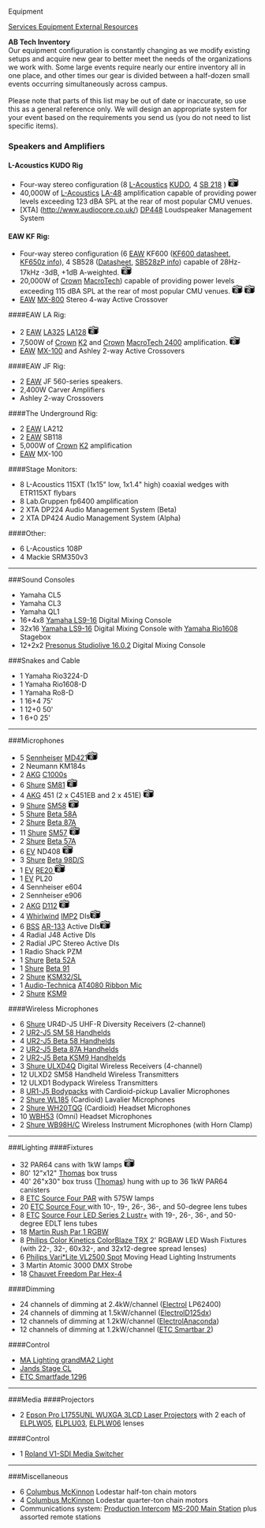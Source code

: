 Equipment
<div class = "title-header">
  <p class="text-justify"> 
    <a href="/services"> Services </a> 
    <a href="/equipment" class="current"> Equipment </a>
    <a href="/external"> External Resources </a> 
  </p>
</div>

**AB Tech Inventory**  
Our equipment configuration is constantly changing as we modify existing
setups and acquire new gear
to better meet the needs of the organizations we work with. Some large events
require nearly our entire inventory all in one place, and other times our gear
is divided between a half-dozen small events occurring simultaneously across
campus.
<br><br>
Please note that parts of this list may be out of date or inaccurate, so use
this as a general reference only.
We will design an appropriate system for your event based on the requirements
you send us (you do not need to list specific items).  
### Speakers and Amplifiers


#### L-Acoustics KUDO Rig

* Four-way stereo configuration (8 [L-Acoustics](http://www.l-acoustics.com)
 [KUDO](http://www.l-acoustics.com/products-kudo-33.html),
  4 [SB 218](http://www.l-acoustics.com/products-sb28-subwoofer-44.html) ) 
  <a href="/static/img/equipment/kudo.jpg"><img
      border=0 src="/static/img/photo.gif"></a>
* 40,000W of [L-Acoustics](http://www.l-acoustics.com/)
  [LA-48](http://labgruppen.com/products/fp_series/c/fp_6400/)
  amplification capable of providing power levels exceeding 123 dBA SPL at the rear
  of most
  popular CMU venues.
* [XTA] (http://www.audiocore.co.uk/)
  [DP448](http://www.audiocore.co.uk/products-series4.html)
  Loudspeaker Management System


#### EAW KF Rig:
* Four-way stereo configuration (6 <a href="http://www.eaw.com">EAW</a> KF600
  (<a href="ftp://ftp.eaw.com/Loudspeaker_product_info/Discontinued_loudspeakers/KF_Series//KF600.pdf">KF600 datasheet</a>,
  <a href="http://www.eaw.com/products/item.phtml?part_number=997195">KF650z info</a>),
  4 SB528 (<a href="ftp://ftp.eaw.com/Discontinued%20Products/Datasheets/PDFs/SB528.pdf">Datasheet</a>,
  <a href="http://www.eaw.com/products/item.phtml?part_number=997150">SB528zP info</a>)
  capable of 28Hz-17kHz -3dB, +1dB A-weighted. <a href="/static/img/equipment/mains.jpg"><img border=0
                                                       src="/static/img/photo.gif"></a>
* 20,000W of <a href="http://www.crownaudio.com">Crown</a>
  <a href="http://www.crownaudio.com/amp_htm/macronew.htm">MacroTech</a>)
  capable of providing power levels exceeding 115 dBA SPL at the rear
  of most popular CMU venues. <a href="/static/img/equipment/ferdinand.jpg"><img border=0 src="/static/img/photo.gif"></a>
  <a href="/static/img/equipment/luther.jpg"><img border=0 src="/static/img/photo.gif"></a>
* <a href="http://www.eaw.com">EAW</a>
  <a href="http://www.eaw.com/products/MX/index.shtml">MX-800</a>
  Stereo
  4-way Active Crossover

####EAW LA Rig:  
<ul>
  <li>2 <a href="http://www.eaw.com">EAW</a> <a href="http://www.eaw.com/products/item.phtml?part_number=999025">LA325</a> <a href="http://www.eaw.com/products/item.phtml?part_number=997212">LA128</a> <a href="/static/img/equipment/la.jpg"><img border=0 src="/static/img/photo.gif"></a>
  <li>7,500W of <a href="http://www.crownaudio.com">Crown</a> <a href="http://www.crownaudio.com/amp_htm/k.htm">K2</a> and <a href="http://www.crownaudio.com">Crown</a> <a href="http://www.crownaudio.com/amp_htm/macronew.htm">MacroTech 2400</a> amplification. <a href="/static/img/equipment/swissvale.jpg"><img border=0 src="/static/img/photo.gif"></a>
  <li><a href="http://www.eaw.com">EAW</a> <a href="http://www.eaw.com/products/MX/index.shtml">MX-100</a> and Ashley 2-way Active Crossovers
</ul>

####EAW JF Rig:
<ul>
  <li>2 <a href="http://www.eaw.com">EAW</a> JF 560-series speakers.
  <li>2,400W Carver Amplifiers
  <li>Ashley 2-way Crossovers
</ul>
####The Underground Rig:
<ul>
  <li>2 <a href="http://www.eaw.com">EAW</a> LA212
  <li>2 <a href="http://www.eaw.com">EAW</a> SB118
  <li>5,000W of <a href="http://www.crownaudio.com">Crown</a> <a href="http://www.crownaudio.com/amp_htm/k.htm">K2</a> amplification
  <li><a href="http://www.eaw.com/">EAW</a> MX-100
</ul>


####Stage Monitors:

<ul>
  <li>8 L-Acoustics 115XT (1x15" low, 1x1.4" high) coaxial wedges with ETR115XT flybars</li>
  <li>8 Lab.Gruppen fp6400 amplification</li>
  <li>2 XTA DP224 Audio Management System (Beta)</li>
  <li>2 XTA DP424 Audio Management System (Alpha)</li>
</ul>

####Other:
<ul>
  <li>6 L-Acoustics 108P</li>
  <li>4 Mackie SRM350v3</li>
</ul>

<hr>

###Sound Consoles
<ul>
  <li>Yamaha CL5
  <li>Yamaha CL3
  <li>Yamaha QL1
  <li>16+4x8 <a href="http://www.yamahaproaudio.com/products/mixers/ls9/">Yamaha LS9-16</a> Digital Mixing Console
  <li>32x16 <a href="http://www.yamahaproaudio.com/products/mixers/ls9/">Yamaha LS9-16</a> Digital Mixing Console with <a href="http://www.yamahaproaudio.com/global/en/products/interfaces/rio/index.jsp">Yamaha Rio1608</a> Stagebox
  <li>12+2x2 <a href="http://www.presonus.com/products/StudioLive-16.0.2">Presonus Studiolive 16.0.2</a> Digital Mixing Console
</ul>

###Snakes and Cable
<ul>
  <li>1 Yamaha Rio3224-D</li>
  <li>1 Yamaha Rio1608-D</li>
  <li>1 Yamaha Ro8-D</li>
  <li>1 16+4 75'</li>
  <li>1 12+0 50'</li>
  <li>1 6+0 25'</li>
</ul>

<hr>

###Microphones
<ul>
  <li>5 <a href="http://www.sennheiserusa.com">Sennheiser</a> <a href="http://www.sennheiserusa.com/pages/products/micro/md421.htm">MD421</a><a href="/static/img/equipment/421.jpg"><img border=0 src="/static/img/photo.gif"></a>
  <li>2 Neumann KM184s
  <li>2 <a href="http://www.akg.com">AKG</a> <a href="http://www.akg.com/products/powerslave,mynodeid,15,id,759,pid,759,_language,EN.html">C1000s</a> </a>
  <li>6 <a href="http://www.shure.com">Shure</a> <a href="http://www.shure.com/microphones/models/sm81.asp">SM81</a> <a href="/static/img/equipment/sm81.jpg"><img border=0 src="/static/img/photo.gif"></a>
  <li>4 <a href="http://www.akg.com">AKG</a> 451 (2 x C451EB and 2 x 451E) <a href="/static/img/equipment/ck451eb.jpg"><img border=0 src="/static/img/photo.gif"></a>
  <li>9 <a href="http://www.shure.com">Shure</a> <a href="http://www.shure.com/microphones/models/sm58.asp">SM58</a> <a href="/static/img/equipment/sm58.jpg"><img border=0 src="/static/img/photo.gif"></a>
  <li>5 <a href="http://www.shure.com">Shure</a> <a href="http://www.shure.com/microphones/models/beta58a.asp">Beta 58A</a>
  <li>2 <a href="http://www.shure.com">Shure</a> <a href="http://www.shure.com/microphones/models/beta87.asp">Beta 87A</a>
  <li>11 <a href="http://www.shure.com">Shure</a> <a href="http://www.shure.com/microphones/models/sm57.asp">SM57</a> <a href="/static/img/equipment/sm57.jpg"><img border=0 src="/static/img/photo.gif"></a>
  <li>2 <a href="http://www.shure.com">Shure</a> <a href="http://www.shure.com/microphones/models/beta57a.asp">Beta 57A</a>
  <li>6 <a href="http://www.electrovoice.com">EV</a> ND408 <a href="/static/img/equipment/408.jpg"><img border=0 src="/static/img/photo.gif"></a>
  <li>3 <a href="http://www.shure.com">Shure</a> <a href="http://www.shure.com/microphones/models/beta98ds.asp">Beta 98D/S</a>
  <li>1 <a href="http://www.electrovoice.com">EV</a> <a href="http://www.electrovoice.com/electrovoice/products.nsf/allpages/4F56507BDF754C5086256B900080527F?Opendocument">RE20 </a><a href="/static/img/equipment/re20.jpg"><img border=0 src="/static/img/photo.gif"></a>
  <li>1 <a href="http://www.electrovoice.com">EV</a> PL20
  <li>4 Sennheiser e604
  <li>2 Sennheiser e906
  <li>2 <a href="http://www.akg-acoustics.com">AKG</a> <a href="http://www.akg.com/products/powerslave,mynodeid,15,id,261,pid,261,_language,EN.html">D112</a> <a href="/static/img/equipment/d112.jpg"><img border=0 src="/static/img/photo.gif"></a>
  <li>4 <a href="http://www.whirlwindusa.com">Whirlwind</a> <a href="http://www.whirlwindusa.com/dirbox.html">IMP2</a> DIs<a href="/static/img/equipment/DI.jpg"><img border=0 src="/static/img/photo.gif"></a>
  <li>6 <a href="http://www.bss.co.uk">BSS</a> <a href="http://www.bss.co.uk/ar133.htm">AR-133</a> Active DIs<a href="/static/img/equipment/ar133.gif"><img border=0 src="/static/img/photo.gif"></a>
  <li>4 Radial J48 Active DIs
  <li>2 Radial JPC Stereo Active DIs
  <li>1 Radio Shack PZM
  <li>1 <a href="http://www.shure.com">Shure</a> <a href="http://www.shure.com/microphones/models/beta52.asp">Beta 52A</a>
  <li>1 <a href="http://www.shure.com">Shure</a> <a href="http://www.shure.com/microphones/models/beta91.asp">Beta 91</a>
  <li>2 <a href="http://www.shure.com">Shure</a> <a href="http://www.shure.com/microphones/models/ksm32.asp">KSM32/SL </a>
  <li>1 <a href="http://www.audio-technica.com">Audio-Technica</a> <a href="http://www.audio-technica.com/cms/wired_mics/b0107aebd9c2641d/index.html">AT4080 Ribbon Mic </a>
  <li>2 <a href="http://www.shure.com">Shure</a> <a href="http://www.shure.com/americas/products/microphones/ksm/ksm9-handheld-vocal-microphone">KSM9 </a>
</ul>


####Wireless Microphones
<ul>
  <li>6 <a href="http://www.shure.com">Shure</a> UR4D-J5 UHF-R Diversity Receivers (2-channel)
  <li>2 <a href="http://www.shure.com/wireless/uhf/u2.asp">UR2-J5 SM 58 Handhelds</a>
  <li>4 <a href="http://www.shure.com/wireless/uhf/u2.asp">UR2-J5 Beta 58 Handhelds</a>
  <li>2 <a href="http://www.shure.com/wireless/uhf/u2.asp">UR2-J5 Beta 87A Handhelds</a>
  <li>2 <a href="http://www.shure.com/wireless/uhf/u2.asp">UR2-J5 Beta KSM9 Handhelds</a>
  <li>3 <a href="http://www.shure.com/americas/products/wireless-systems/ulxd-systems">Shure ULXD4Q</a> Digital Wireless Receivers (4-channel)</li>
  <li>12 ULXD2 SM58 Handheld Wireless Transmitters</li>
  <li>12 ULXD1 Bodypack Wireless Transmitters</li>
  <li>8 <a href="http://www.shure.com/wireless/uhf/u1.asp">UR1-J5 Bodypacks</a> with Cardioid-pickup Lavalier Microphones
  <li>2 <a href="http://www.shure.com/microphones/models/wl18x.asp">Shure WL185</a> (Cardioid) Lavalier Microphones
  <li>2 <a href="http://www.shure.com/microphones/models/wh20.asp">Shure WH20TQG</a> (Cardioid) Headset Microphones
  <li>10 <a href="http://www.shure.com/microphones/models/beta53.asp">WBH53</a> (Omni) Headset Microphones
  <li>2 <a href="http://www.shure.com/microphones/models/beta98h.asp">Shure WB98H/C</a> Wireless Instrument Microphones (with Horn Clamp)
</ul>

<hr>

###Lighting
####Fixtures
<ul>
  <li>32 PAR64 cans with 1kW lamps <a href="/static/img/equipment/pars.jpg"><img border=0 src="/static/img/photo.gif"></a>
  <li>80' 12"x12" <a href="http://www.jthomaseng.com">Thomas</a> box truss
  <li>40' 26"x30" box truss (<a href="http://www.jthomaseng.com">Thomas</a>) hung with up to 36 1kW PAR64 canisters
  <li>8 <a href="http://www.etcconnect.com">ETC</a><a href="http://www.etcconnect.com/products/products.asp?13"> Source Four PAR</a> with 575W lamps
  <li>20 <a href="http://www.etcconnect.com">ETC</a><a href="http://www.etcconnect.com/products/products.asp?1"> Source Four </a> with 10-, 19-, 26-, 36-, and 50-degree lens tubes
  <li>8 <a href="http://www.etcconnect.com">ETC</a> <a href="https://www.etcconnect.com/Products/Lighting-Fixtures/Source-Four-LED-Series-2/Source-Four-LED-Series-2-Lustr/">Source Four LED Series 2 Lustr+</a> with 19-, 26-, 36-, and 50-degree EDLT lens tubes</li>
  <li>18 <a href="http://www.martin.com/">Martin</a><a href="http://www.martin.com/en-us/product-details/rush-par-1-rgbw"> Rush Par 1 RGBW</a>
  <li>8 <a href="http://www.colorkinetics.com/ls/rgb/colorblazetrx/">Philips Color Kinetics ColorBlaze TRX</a> 2' RGBAW LED Wash Fixtures (with 22-, 32-, 60x32-, and 32x12-degree spread lenses)
  <li>6 <a href="http://www.vari-lite.com/index.php?src=directory&view=products&srctype=detail&refno=34215&category=Series2000">Philips Vari*Lite VL2500 Spot</a> Moving Head Lighting Instruments
  <li>3 Martin Atomic 3000 DMX Strobe
  <li>18 <a href="https://www.chauvetdj.com/products/freedom-par-hex-4/">Chauvet Freedom Par Hex-4</a>
</ul>
####Dimming
<ul>
  <li>24 channels of dimming at 2.4kW/channel (<a href="http://www.electrol.net">Electrol</a> LP62400)
  <li>24 channels of dimming at 1.5kW/channel (<a href="http://www.electrol.net">Electrol</a><a href="http://www.electrol.net/dxdimming.htm">D125dx</a>)
  <li>12 channels of dimming at 1.2kW/channel (<a href="http://www.electrol.net">Electrol</a><a href="http://www.electrol.net/anaconda.htm">Anaconda</a>)
  <li>12 channels of dimming at 1.2kW/channel (<a href="https://www.etcconnect.com/Products/Power-Controls/Distributed/SmartSystems/SmartBar-2.aspx">ETC Smartbar 2</a>)
</ul>
####Control
<ul>
  <li><a href="http://www.malighting.com/en/products/control/control/ma-lighting/grandma2-light/120112-grandma2-light.html">MA Lighting grandMA2 Light</a>
    <li><a href="https://jands.com/stage-cl/">Jands Stage CL</a>
  <li><a href="http://www.etcconnect.com/Products/Consoles/Smart-Family/SmartFade/Features.aspx">ETC Smartfade 1296</a>
</ul>

<hr>

###Media
####Projectors
<ul>
  <li>2 <a href="https://epson.com/For-Work/Projectors/Large-Venue/Pro-L1755UNL-WUXGA-3LCD-Laser-Projector-with-4K-Enhancement-Without-Lens/p/V11H892820">Epson Pro L1755UNL WUXGA 3LCD Laser Projectors</a> with 2 each of <a href="https://epson.com/Accessories/Projector-Accessories/Wide-Throw-%231-Zoom-Lens-%28ELPLW05%29/p/V12H004W05">ELPLW05</a>, <a href="https://epson.com/Accessories/Projector-Accessories/Short-Throw-%231-Zoom-Lens-%28ELPLU03%29/p/V12H004U03">ELPLU03</a>, <a href="https://epson.com/Accessories/Projector-Accessories/Wide-Throw-%232-Zoom-Lens-%28ELPLW06%29/p/V12H004W06">ELPLW06</a> lenses
</ul>
####Control
<ul>
  <li>1 <a href="https://proav.roland.com/global/products/v-1sdi/">Roland V1-SDI Media Switcher</a>
</ul>

<hr>

###Miscellaneous
<ul>
  <li>6 <a href="http://www.cmworks.com/">Columbus McKinnon</a> Lodestar half-ton chain motors
  <li>4 <a href="http://www.cmworks.com/">Columbus McKinnon</a> Lodestar quarter-ton chain motors
  <li>Communications system: <a href="http://www.beltpack.com">Production Intercom</a> <a href="http://www.beltpack.com/ms-200.htm">MS-200 Main Station</a> plus assorted remote stations
</ul>
